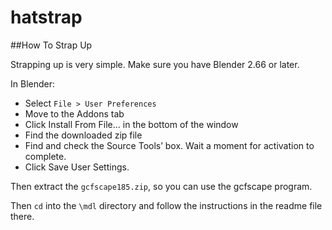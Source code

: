 hatstrap
======

##How To Strap Up

Strapping up is very simple. Make sure you have Blender 2.66 or later.

In Blender:
- Select ```File > User Preferences```
- Move to the Addons tab
- Click Install From File... in the bottom of the window
- Find the downloaded zip file
- Find and check the Source Tools’ box. Wait a moment for activation to complete.
- Click Save User Settings.

Then extract the ```gcfscape185.zip```, so you can use the gcfscape program.

Then ```cd``` into the ```\mdl``` directory and follow the instructions in the readme file there.


